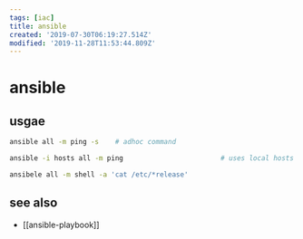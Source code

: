 ```yaml
---
tags: [iac]
title: ansible
created: '2019-07-30T06:19:27.514Z'
modified: '2019-11-28T11:53:44.809Z'
---
```


# ansible

## usgae
```sh
ansible all -m ping -s    # adhoc command

ansible -i hosts all -m ping                        # uses local hosts file

ansibele all -m shell -a 'cat /etc/*release'
```

## see also
- [[ansible-playbook]]
